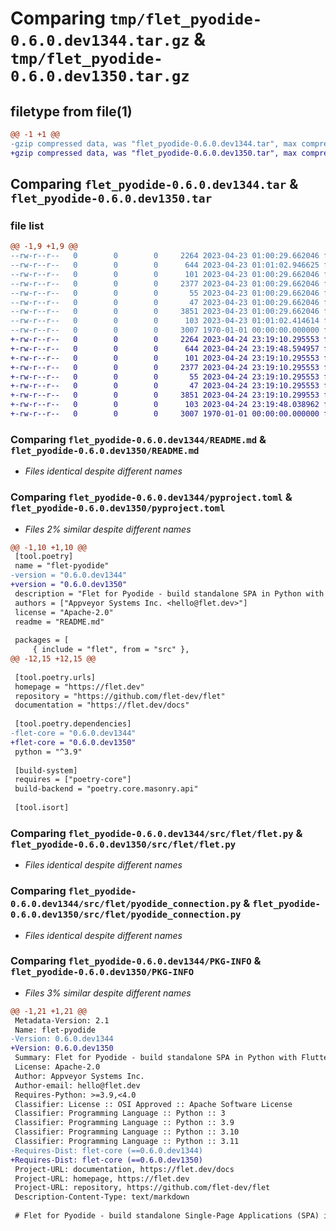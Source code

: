 # Comparing `tmp/flet_pyodide-0.6.0.dev1344.tar.gz` & `tmp/flet_pyodide-0.6.0.dev1350.tar.gz`

## filetype from file(1)

```diff
@@ -1 +1 @@
-gzip compressed data, was "flet_pyodide-0.6.0.dev1344.tar", max compression
+gzip compressed data, was "flet_pyodide-0.6.0.dev1350.tar", max compression
```

## Comparing `flet_pyodide-0.6.0.dev1344.tar` & `flet_pyodide-0.6.0.dev1350.tar`

### file list

```diff
@@ -1,9 +1,9 @@
--rw-r--r--   0        0        0     2264 2023-04-23 01:00:29.662046 flet_pyodide-0.6.0.dev1344/README.md
--rw-r--r--   0        0        0      644 2023-04-23 01:01:02.946625 flet_pyodide-0.6.0.dev1344/pyproject.toml
--rw-r--r--   0        0        0      101 2023-04-23 01:00:29.662046 flet_pyodide-0.6.0.dev1344/src/flet/__init__.py
--rw-r--r--   0        0        0     2377 2023-04-23 01:00:29.662046 flet_pyodide-0.6.0.dev1344/src/flet/flet.py
--rw-r--r--   0        0        0       55 2023-04-23 01:00:29.662046 flet_pyodide-0.6.0.dev1344/src/flet/matplotlib_chart.py
--rw-r--r--   0        0        0       47 2023-04-23 01:00:29.662046 flet_pyodide-0.6.0.dev1344/src/flet/plotly_chart.py
--rw-r--r--   0        0        0     3851 2023-04-23 01:00:29.662046 flet_pyodide-0.6.0.dev1344/src/flet/pyodide_connection.py
--rw-r--r--   0        0        0      103 2023-04-23 01:01:02.414614 flet_pyodide-0.6.0.dev1344/src/flet/version.py
--rw-r--r--   0        0        0     3007 1970-01-01 00:00:00.000000 flet_pyodide-0.6.0.dev1344/PKG-INFO
+-rw-r--r--   0        0        0     2264 2023-04-24 23:19:10.295553 flet_pyodide-0.6.0.dev1350/README.md
+-rw-r--r--   0        0        0      644 2023-04-24 23:19:48.594957 flet_pyodide-0.6.0.dev1350/pyproject.toml
+-rw-r--r--   0        0        0      101 2023-04-24 23:19:10.295553 flet_pyodide-0.6.0.dev1350/src/flet/__init__.py
+-rw-r--r--   0        0        0     2377 2023-04-24 23:19:10.295553 flet_pyodide-0.6.0.dev1350/src/flet/flet.py
+-rw-r--r--   0        0        0       55 2023-04-24 23:19:10.295553 flet_pyodide-0.6.0.dev1350/src/flet/matplotlib_chart.py
+-rw-r--r--   0        0        0       47 2023-04-24 23:19:10.295553 flet_pyodide-0.6.0.dev1350/src/flet/plotly_chart.py
+-rw-r--r--   0        0        0     3851 2023-04-24 23:19:10.299553 flet_pyodide-0.6.0.dev1350/src/flet/pyodide_connection.py
+-rw-r--r--   0        0        0      103 2023-04-24 23:19:48.038962 flet_pyodide-0.6.0.dev1350/src/flet/version.py
+-rw-r--r--   0        0        0     3007 1970-01-01 00:00:00.000000 flet_pyodide-0.6.0.dev1350/PKG-INFO
```

### Comparing `flet_pyodide-0.6.0.dev1344/README.md` & `flet_pyodide-0.6.0.dev1350/README.md`

 * *Files identical despite different names*

### Comparing `flet_pyodide-0.6.0.dev1344/pyproject.toml` & `flet_pyodide-0.6.0.dev1350/pyproject.toml`

 * *Files 2% similar despite different names*

```diff
@@ -1,10 +1,10 @@
 [tool.poetry]
 name = "flet-pyodide"
-version = "0.6.0.dev1344"
+version = "0.6.0.dev1350"
 description = "Flet for Pyodide - build standalone SPA in Python with Flutter UI."
 authors = ["Appveyor Systems Inc. <hello@flet.dev>"]
 license = "Apache-2.0"
 readme = "README.md"
 
 packages = [
     { include = "flet", from = "src" },
@@ -12,15 +12,15 @@
 
 [tool.poetry.urls]
 homepage = "https://flet.dev"
 repository = "https://github.com/flet-dev/flet"
 documentation = "https://flet.dev/docs"
 
 [tool.poetry.dependencies]
-flet-core = "0.6.0.dev1344"
+flet-core = "0.6.0.dev1350"
 python = "^3.9"
 
 [build-system]
 requires = ["poetry-core"]
 build-backend = "poetry.core.masonry.api"
 
 [tool.isort]
```

### Comparing `flet_pyodide-0.6.0.dev1344/src/flet/flet.py` & `flet_pyodide-0.6.0.dev1350/src/flet/flet.py`

 * *Files identical despite different names*

### Comparing `flet_pyodide-0.6.0.dev1344/src/flet/pyodide_connection.py` & `flet_pyodide-0.6.0.dev1350/src/flet/pyodide_connection.py`

 * *Files identical despite different names*

### Comparing `flet_pyodide-0.6.0.dev1344/PKG-INFO` & `flet_pyodide-0.6.0.dev1350/PKG-INFO`

 * *Files 3% similar despite different names*

```diff
@@ -1,21 +1,21 @@
 Metadata-Version: 2.1
 Name: flet-pyodide
-Version: 0.6.0.dev1344
+Version: 0.6.0.dev1350
 Summary: Flet for Pyodide - build standalone SPA in Python with Flutter UI.
 License: Apache-2.0
 Author: Appveyor Systems Inc.
 Author-email: hello@flet.dev
 Requires-Python: >=3.9,<4.0
 Classifier: License :: OSI Approved :: Apache Software License
 Classifier: Programming Language :: Python :: 3
 Classifier: Programming Language :: Python :: 3.9
 Classifier: Programming Language :: Python :: 3.10
 Classifier: Programming Language :: Python :: 3.11
-Requires-Dist: flet-core (==0.6.0.dev1344)
+Requires-Dist: flet-core (==0.6.0.dev1350)
 Project-URL: documentation, https://flet.dev/docs
 Project-URL: homepage, https://flet.dev
 Project-URL: repository, https://github.com/flet-dev/flet
 Description-Content-Type: text/markdown
 
 # Flet for Pyodide - build standalone Single-Page Applications (SPA) in Python with Flutter UI
```

